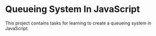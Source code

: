 # Queueing System In JavaScript
This project contains tasks for learning to create a queueing system in JavaScript.